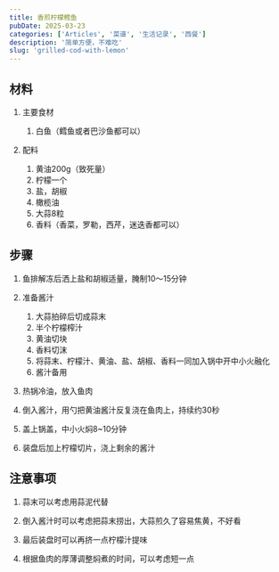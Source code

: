 ```yaml
---
title: 香煎柠檬鳕鱼
pubDate: 2025-03-23
categories: ['Articles', '菜谱', '生活记录', '西餐']
description: '简单方便，不难吃'
slug: 'grilled-cod-with-lemon'
---
```


## 材料

1. 主要食材
    
   1. 白鱼（鳕鱼或者巴沙鱼都可以）

1. 配料

   1. 黄油200g（致死量）
   1. 柠檬一个
   1. 盐，胡椒
   1. 橄榄油
   1. 大蒜8粒
   1. 香料（香菜，罗勒，西芹，迷迭香都可以）

## 步骤

1. 鱼排解冻后洒上盐和胡椒适量，腌制10～15分钟
1. 准备酱汁
 
    1. 大蒜拍碎后切成蒜末
    2. 半个柠檬榨汁
    3. 黄油切块
    4. 香料切沫
    4. 将蒜末、柠檬汁、黄油、盐、胡椒、香料一同加入锅中开中小火融化
    5. 酱汁备用

1. 热锅冷油，放入鱼肉
1. 倒入酱汁，用勺把黄油酱汁反复浇在鱼肉上，持续约30秒
1. 盖上锅盖，中小火焖8~10分钟
1. 装盘后加上柠檬切片，浇上剩余的酱汁

## 注意事项

1. 蒜末可以考虑用蒜泥代替

1. 倒入酱汁时可以考虑把蒜末捞出，大蒜煎久了容易焦黄，不好看

1. 最后装盘时可以再挤一点柠檬汁提味

1. 根据鱼肉的厚薄调整焖煮的时间，可以考虑短一点